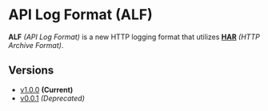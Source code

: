 # API Log Format (ALF)

**ALF** *(API Log Format)* is a new HTTP logging format that utilizes [**HAR**](http://www.softwareishard.com/blog/har-12-spec/) *(HTTP Archive Format)*.

## Versions

- [v1.0.0](versions/1.0.0.md) **(Current)**
- [v0.0.1](versions/0.0.1.md) *(Deprecated)*

